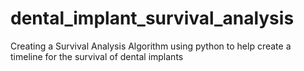 # dental_implant_survival_analysis
Creating a Survival Analysis Algorithm using python to help create a timeline for the survival of dental implants

